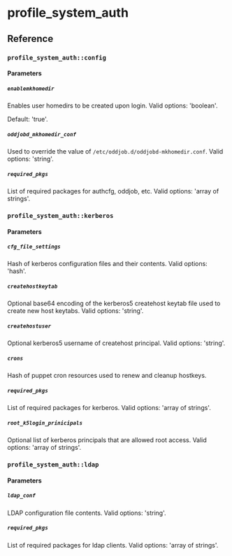 # profile_system_auth

## Reference

### `profile_system_auth::config`

#### Parameters

##### `enablemkhomedir`

Enables user homedirs to be created upon login. Valid options: 'boolean'.

Default: 'true'.

##### `oddjobd_mkhomedir_conf`

Used to override the value of `/etc/oddjob.d/oddjobd-mkhomedir.conf`. Valid options: 'string'.

##### `required_pkgs`

List of required packages for authcfg, oddjob, etc. Valid options: 'array of strings'.

### `profile_system_auth::kerberos`

#### Parameters

##### `cfg_file_settings`

Hash of kerberos configuration files and their contents. Valid options: 'hash'.

##### `createhostkeytab`

Optional base64 encoding of the kerberos5 createhost keytab file used to create new host keytabs. Valid options: 'string'.

##### `createhostuser`

Optional kerberos5 username of createhost principal. Valid options: 'string'.

##### `crons`

Hash of puppet cron resources used to renew and cleanup hostkeys.

##### `required_pkgs`

List of required packages for kerberos. Valid options: 'array of strings'.

##### `root_k5login_prinicipals`

Optional list of kerberos principals that are allowed root access. Valid options: 'array of strings'.

### `profile_system_auth::ldap`

#### Parameters

##### `ldap_conf`

LDAP configuration file contents. Valid options: 'string'.

##### `required_pkgs`

List of required packages for ldap clients. Valid options: 'array of strings'.

